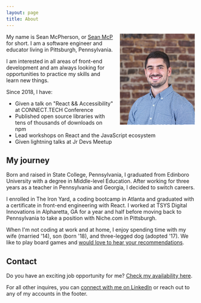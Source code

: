 ```yaml
---
layout: page
title: About
---
```


<img src="/img/seanmcp-headshot-2017.jpg" alt="A photo of Sean McPherson in a blue and white gingham button down standing in front of a muted brick wall" width="200" style="float:right;max-width:45vw;padding:0 0 1rem 1rem;">

My name is Sean McPherson, or [Sean McP](../articles/how-to-pronounce-my-name) for short. I am a software engineer and educator living in Pittsburgh, Pennsylvania.

I am interested in all areas of front-end development and am always looking for opportunities to practice my skills and learn new things.

Since 2018, I have:

- Given a talk on "React && Accessibility" at CONNECT.TECH Conference
- Published open source libraries with tens of thousands of downloads on npm
- Lead workshops on React and the JavaScript ecosystem
- Given lightning talks at Jr Devs Meetup

## My journey

Born and raised in State College, Pennsylvania, I graduated from Edinboro University with a degree in Middle-level Education. After working for three years as a teacher in Pennsylvania and Georgia, I decided to switch careers.

I enrolled in The Iron Yard, a coding bootcamp in Atlanta and graduated with a certificate in front-end engineering with React. I worked at TSYS Digital Innovations in Alpharetta, GA for a year and half before moving back to Pennsylvania to take a position with Niche.com in Pittsburgh.

When I'm not coding at work and at home, I enjoy spending time with my wife (married '14), son (born '18), and three-legged dog (adopted '17). We like to play board games and [would love to hear your recommendations](https://twitter.com/snmcp).

## Contact

Do you have an exciting job opportunity for me? [Check my availability here](https://seanmcp.github.io/areyoulookingforwork).

For all other inquires, you can [connect with me on LinkedIn](https://linkedin.com/in/seanmcp) or reach out to any of my accounts in the footer.
